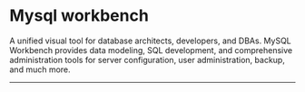 # Mysql workbench

A unified visual tool for database architects, developers, and DBAs. MySQL Workbench provides data modeling, SQL development, and comprehensive administration tools for server configuration, user administration, backup, and much more.

---
